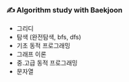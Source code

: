 ### ✍ Algorithm study with Baekjoon

- 그리디
- 탐색 (완전탐색, bfs, dfs)
- 기초 동적 프로그래밍
- 그래프 이론
- 중.고급 동적 프로그래밍
- 문자열
